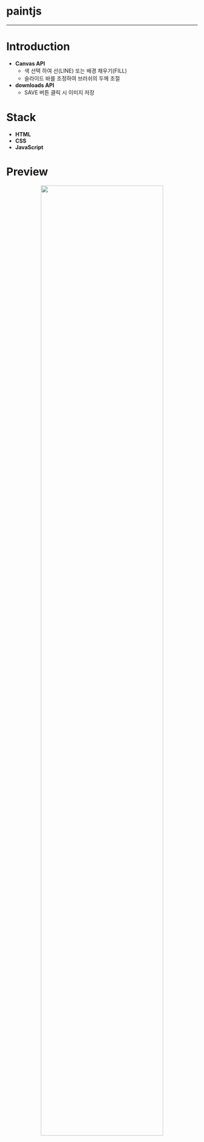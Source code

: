 # paintjs
<hr>

# Introduction
+ <b>Canvas API</b>
  - 색 선택 하여 선(LINE) 또는 배경 채우기(FILL)
  - 슬라이드 바를 조정하여 브러쉬의 두께 조절
+ <b>downloads API</b>
  - SAVE 버튼 클릭 시 이미지 저장
 
# Stack
+ <b>HTML</b>
+ <b>CSS</b>
+ <b>JavaScript</b>

# Preview

<p align="center">
  <img width="80%" src="https://user-images.githubusercontent.com/69390318/130081152-59825cd5-04d3-4f18-ab00-c59d6ee02eb9.gif">
</p>
